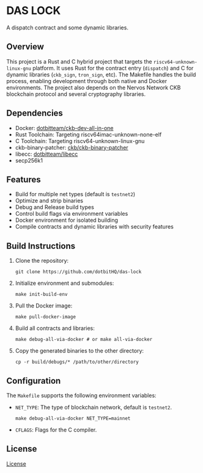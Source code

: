 # DAS LOCK

A dispatch contract and some dynamic libraries.

## Overview
This project is a Rust and C hybrid project that targets the `riscv64-unknown-linux-gnu` platform. It uses Rust for the contract entry (`dispatch`) and C for dynamic libraries (`ckb_sign`, `tron_sign`, etc). The Makefile handles the build process, enabling development through both native and Docker environments. The project also depends on the Nervos Network CKB blockchain protocol and several cryptography libraries.

## Dependencies
* Docker: [dotbitteam/ckb-dev-all-in-one](https://hub.docker.com/r/dotbitteam/ckb-dev-all-in-one)
* Rust Toolchain: Targeting riscv64imac-unknown-none-elf
* C Toolchain: Targeting riscv64-unknown-linux-gnu
* ckb-binary-patcher: [ckb/ckb-binary-patcher](https://github.com/nervosnetwork/ckb-binary-patcher)
* libecc: [dotbitteam/libecc](https://github.com/dotbitHQ/libecc-riscv-optimized)
* secp256k1


## Features
* Build for multiple net types (default is `testnet2`)
* Optimize and strip binaries
* Debug and Release build types
* Control build flags via environment variables
* Docker environment for isolated building
* Compile contracts and dynamic libraries with security features


## Build Instructions
1. Clone the repository:
    ```shell
    git clone https://github.com/dotbitHQ/das-lock
   ```
2. Initialize environment and submodules:
    ```shell
    make init-build-env
    ```
3. Pull the Docker image:
    ```shell
    make pull-docker-image
    ```
4. Build all contracts and libraries:
    ```shell
    make debug-all-via-docker # or make all-via-docker
    ```
5. Copy the generated binaries to the other directory:
    ```shell
    cp -r build/debugs/* /path/to/other/directory
    ```

## Configuration
The `Makefile` supports the following environment variables:

* `NET_TYPE`: The type of blockchain network, default is `testnet2`.
    ```shell
    make debug-all-via-docker NET_TYPE=mainnet
    ```
* `CFLAGS`: Flags for the C compiler.

## License
[License](LICENSE)
